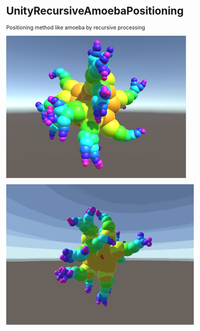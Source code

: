 # UnityRecursiveAmoebaPositioning
Positioning method like amoeba by recursive processing

![ScreenShot](/Image/sc001.PNG)

![ScreenShot](/Image/SC001.gif)
